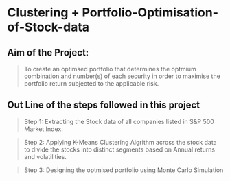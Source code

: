 # Clustering + Portfolio-Optimisation-of-Stock-data
## Aim of the Project:
>To create an optimsed portfolio that determines the optmium combination and number(s) of each security in order to maximise the portfolio return subjected to the applicable risk.  

## Out Line of the steps followed in this project
>Step 1:
>Extracting the Stock data of all companies listed in S&P 500 Market Index.

>Step 2:
>Applying K-Means Clustering Algrithm across the stock data to divide the stocks into distinct segments based on Annual returns and volatilities.

>Step 3:
>Designing the optmised portfolio using Monte Carlo Simulation
